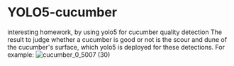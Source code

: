 # YOLO5-cucumber
interesting homework, by using yolo5 for cucumber quality detection
The result to judge whether a cucumber is good or not is the scour and dune of the cucumber's surface, which yolo5 is deployed for these detections.
For example:
![cucumber_0_5007 (30)](https://github.com/DengYaosheng/YOLO5-cucumber/assets/41530023/b71f1769-5e9a-4393-836b-1956322bfd3c)
